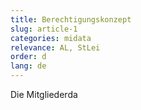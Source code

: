 ```yaml
---
title: Berechtigungskonzept
slug: article-1
categories: midata
relevance: AL, StLei
order: d
lang: de
---
```


Die Mitgliederda
